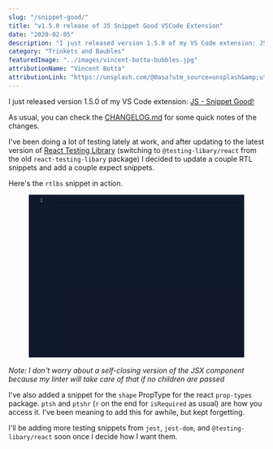 ```yaml
---
slug: "/snippet-good/"
title: "v1.5.0 release of JS Snippet Good VSCode Extension"
date: "2020-02-05"
description: "I just released version 1.5.0 of my VS Code extension: JS - Snippet Good!"
category: "Trinkets and Baubles"
featuredImage: "../images/vincent-botta-bubbles.jpg"
attributionName: "Vincent Botta"
attributionLink: "https://unsplash.com/@0asa?utm_source=unsplash&amp;utm_medium=referral&amp;utm_content=creditCopyText"
---
```


I just released version 1.5.0 of my VS Code extension: [JS - Snippet Good!](https://marketplace.visualstudio.com/items?itemName=jimmydc.js--snippet-good)

As usual, you can check the [CHANGELOG.md](https://github.com/Jimmydalecleveland/js--snippet-good/blob/master/CHANGELOG.md) for some quick notes of the changes.

I've been doing a lot of testing lately at work, and after updating to the latest version of [React Testing Library](https://github.com/testing-library/react-testing-library) (switching to `@testing-libary/react` from the old `react-testing-libary` package) I decided to update a couple RTL snippets and add a couple expect snippets.

Here's the `rtlbs` snippet in action.

<figure>
  <img src="../images/rtlbs-snippet.gif" alt="'rtlbs' snippet in action"></img>
</figure>

_Note: I don't worry about a self-closing version of the JSX component because my linter will take care of that if no children are passed_

I've also added a snippet for the `shape` PropType for the react `prop-types` package. `ptsh` and `ptshr` (`r` on the end for `isRequired` as usual) are how you access it. I've been meaning to add this for awhile, but kept forgetting.

I'll be adding more testing snippets from `jest`, `jest-dom`, and `@testing-libary/react` soon once I decide how I want them.
